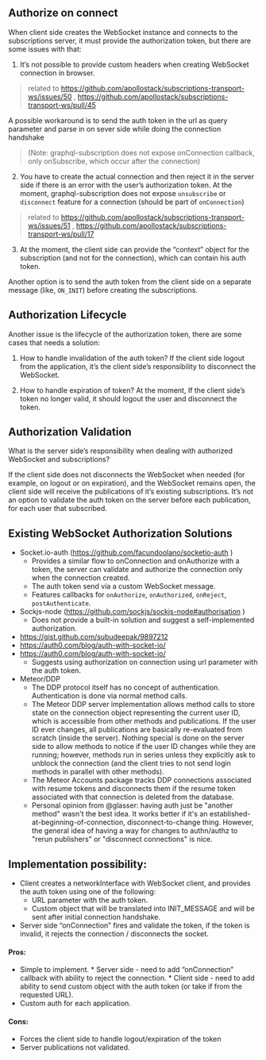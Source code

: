 ## Authorize on connect

When client side creates the WebSocket instance and connects to the subscriptions server, it must provide the authorization token, but there are some issues with that:

1. It’s not possible to provide custom headers when creating WebSocket connection in browser. 

> related to https://github.com/apollostack/subscriptions-transport-ws/issues/50 ,
https://github.com/apollostack/subscriptions-transport-ws/pull/45
 
A possible workaround is to send the auth token in the url as query parameter and parse in on sever side while doing the connection handshake 

> (Note: graphql-subscription does not expose onConnection callback, only onSubscribe, which occur after the connection) 

2. You have to create the actual connection and then reject it in the server side if there is an error with the user’s authorization token.
At the moment, graphql-subscription does not expose `unsubscribe` or `disconnect` feature for a connection (should be part of `onConnection`) 

> related to https://github.com/apollostack/subscriptions-transport-ws/issues/51 , https://github.com/apollostack/subscriptions-transport-ws/pull/17

3. At the moment, the client side can provide the “context” object for the subscription (and not for the connection), which can contain his auth token.


Another option is to send the auth token from the client side on a separate message (like, `ON_INIT`) before creating the subscriptions. 


## Authorization Lifecycle

Another issue is the lifecycle of the authorization token, there are some cases that needs a solution:

1. How to handle invalidation of the auth token? 
If the client side logout from the application, it’s the client side’s responsibility to disconnect the WebSocket. 

2. How to handle expiration of token?
At the moment, If the client side’s token no longer valid, it should logout the user and disconnect the token.


## Authorization Validation

What is the server side’s responsibility when dealing with authorized WebSocket and subscriptions?
 
If the client side does not disconnects the WebSocket when needed (for example, on logout or on expiration), and the WebSocket remains open, the client side will receive the publications of it’s existing subscriptions.
It’s not an option to validate the auth token on the server before each publication, for each user that subscribed. 


## Existing WebSocket Authorization Solutions

* Socket.io-auth (https://github.com/facundoolano/socketio-auth )
    * Provides a similar flow to onConnection and onAuthorize with a token, the server can validate and authorize the connection only when the connection created.
    * The auth token send via a custom WebSocket message.
    * Features callbacks for `onAuthorize`, `onAuthorized`, `onReject`, `postAuthenticate`.
* Sockjs-node (https://github.com/sockjs/sockjs-node#authorisation )
    * Does not provide a built-in solution and suggest a self-implemented authorization.
* https://gist.github.com/subudeepak/9897212 
* https://auth0.com/blog/auth-with-socket-io/ 
* https://auth0.com/blog/auth-with-socket-io/ 
    * Suggests using authorization on connection using url parameter with the auth token.
* Meteor/DDP
    * The DDP protocol itself has no concept of authentication. Authentication is done via normal method calls.
    * The Meteor DDP server implementation allows method calls to store state on the connection object representing the current user ID, which is accessible from other methods and publications. If the user ID ever changes, all publications are basically re-evaluated from scratch (inside the server). Nothing special is done on the server side to allow methods to notice if the user ID changes while they are running; however, methods run in series unless they explicitly ask to unblock the connection (and the client tries to not send login methods in parallel with other methods).
    * The Meteor Accounts package tracks DDP connections associated with resume tokens and disconnects them if the resume token associated with that connection is deleted from the database.
    * Personal opinion from @glasser: having auth just be "another method" wasn't the best idea. It works better if it's an established-at-beginning-of-connection, disconnect-to-change thing. However, the general idea of having a way for changes to authn/authz to "rerun publishers" or "disconnect connections" is nice.
  


## Implementation possibility:

* Client creates a networkInterface with WebSocket client, and provides the auth token using one of the following:
    * URL parameter with the auth token.
    * Custom object that will be translated into INIT_MESSAGE and will be sent after initial connection handshake.
* Server side “onConnection” fires and validate the token, if the token is invalid, it rejects the connection / disconnects the socket.

#### Pros:

* Simple to implement.
        * Server side - need to add “onConnection” callback with ability to reject the connection.
        * Client side - need to add ability to send custom object with the auth token (or take if from the requested URL).
* Custom auth for each application. 

#### Cons:

* Forces the client side to handle logout/expiration of the token
* Server publications not validated.
